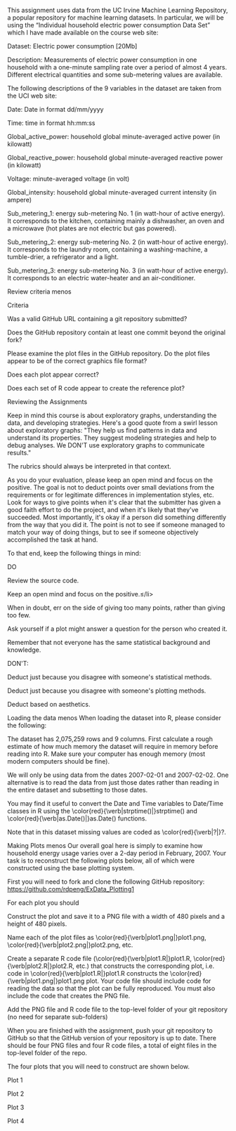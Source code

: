 This assignment uses data from the UC Irvine Machine Learning Repository, a popular repository for machine learning datasets. In particular, we will be using the “Individual household electric power consumption Data Set” which I have made available on the course web site:

Dataset: Electric power consumption [20Mb]

Description: Measurements of electric power consumption in one household with a one-minute sampling rate over a period of almost 4 years. Different electrical quantities and some sub-metering values are available.

The following descriptions of the 9 variables in the dataset are taken from the UCI web site:

Date: Date in format dd/mm/yyyy

Time: time in format hh:mm:ss

Global_active_power: household global minute-averaged active power (in kilowatt)

Global_reactive_power: household global minute-averaged reactive power (in kilowatt)

Voltage: minute-averaged voltage (in volt)

Global_intensity: household global minute-averaged current intensity (in ampere)

Sub_metering_1: energy sub-metering No. 1 (in watt-hour of active energy). It corresponds to the kitchen, containing mainly a dishwasher, an oven and a microwave (hot plates are not electric but gas powered).

Sub_metering_2: energy sub-metering No. 2 (in watt-hour of active energy). It corresponds to the laundry room, containing a washing-machine, a tumble-drier, a refrigerator and a light.

Sub_metering_3: energy sub-metering No. 3 (in watt-hour of active energy). It corresponds to an electric water-heater and an air-conditioner.

Review criteria
menos 











Criteria

Was a valid GitHub URL containing a git repository submitted?

Does the GitHub repository contain at least one commit beyond the original fork?

Please examine the plot files in the GitHub repository. Do the plot files appear to be of the correct graphics file format?

Does each plot appear correct?

Does each set of R code appear to create the reference plot?

Reviewing the Assignments

Keep in mind this course is about exploratory graphs, understanding the data, and developing strategies. Here's a good quote from a swirl lesson about exploratory graphs: "They help us find patterns in data and understand its properties. They suggest modeling strategies and help to debug analyses. We DON'T use exploratory graphs to communicate results."

The rubrics should always be interpreted in that context.

As you do your evaluation, please keep an open mind and focus on the positive. The goal is not to deduct points over small deviations from the requirements or for legitimate differences in implementation styles, etc. Look for ways to give points when it's clear that the submitter has given a good faith effort to do the project, and when it's likely that they've succeeded. Most importantly, it's okay if a person did something differently from the way that you did it. The point is not to see if someone managed to match your way of doing things, but to see if someone objectively accomplished the task at hand.

To that end, keep the following things in mind:

DO

Review the source code.

Keep an open mind and focus on the positive.≤/li>

When in doubt, err on the side of giving too many points, rather than giving too few.

Ask yourself if a plot might answer a question for the person who created it.

Remember that not everyone has the same statistical background and knowledge.

DON'T:

Deduct just because you disagree with someone's statistical methods.

Deduct just because you disagree with someone's plotting methods.

Deduct based on aesthetics.

Loading the data
menos 
When loading the dataset into R, please consider the following:

The dataset has 2,075,259 rows and 9 columns. First calculate a rough estimate of how much memory the dataset will require in memory before reading into R. Make sure your computer has enough memory (most modern computers should be fine).

We will only be using data from the dates 2007-02-01 and 2007-02-02. One alternative is to read the data from just those dates rather than reading in the entire dataset and subsetting to those dates.

You may find it useful to convert the Date and Time variables to Date/Time classes in R using the \color{red}{\verb|strptime()|}strptime()  and \color{red}{\verb|as.Date()|}as.Date() functions.

Note that in this dataset missing values are coded as \color{red}{\verb|?|}?.

Making Plots
menos 
Our overall goal here is simply to examine how household energy usage varies over a 2-day period in February, 2007. Your task is to reconstruct the following plots below, all of which were constructed using the base plotting system.

First you will need to fork and clone the following GitHub repository: https://github.com/rdpeng/ExData_Plotting1

For each plot you should

Construct the plot and save it to a PNG file with a width of 480 pixels and a height of 480 pixels.

Name each of the plot files as \color{red}{\verb|plot1.png|}plot1.png, \color{red}{\verb|plot2.png|}plot2.png, etc.

Create a separate R code file (\color{red}{\verb|plot1.R|}plot1.R, \color{red}{\verb|plot2.R|}plot2.R, etc.) that constructs the corresponding plot, i.e. code in \color{red}{\verb|plot1.R|}plot1.R constructs the \color{red}{\verb|plot1.png|}plot1.png plot. Your code file should include code for reading the data so that the plot can be fully reproduced. You must also include the code that creates the PNG file.

Add the PNG file and R code file to the top-level folder of your git repository (no need for separate sub-folders)

When you are finished with the assignment, push your git repository to GitHub so that the GitHub version of your repository is up to date. There should be four PNG files and four R code files, a total of eight files in the top-level folder of the repo.

The four plots that you will need to construct are shown below.

Plot 1

Plot 2

Plot 3

Plot 4

